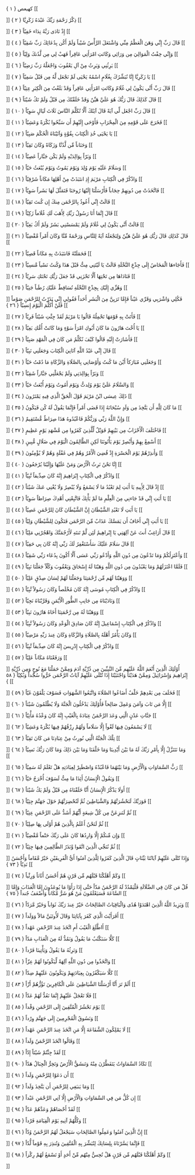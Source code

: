 كهيعص { ۱ }
[[


]] 
ذِكْرُ رَحْمَةِ رَبِّكَ عَبْدَهُ زَكَرِيَّا { ۲ }
[[


]] 
إِذْ نَادَى رَبَّهُ نِدَاء خَفِيّاً { ۳ }
[[


]] 
قَالَ رَبِّ إِنِّي وَهَنَ الْعَظْمُ مِنِّي وَاشْتَعَلَ الرَّأْسُ شَيْباً وَلَمْ أَكُن بِدُعَائِكَ رَبِّ شَقِيّاً { ٤ }
[[


]] 
وَإِنِّي خِفْتُ الْمَوَالِيَ مِن وَرَائِي وَكَانَتِ امْرَأَتِي عَاقِراً فَهَبْ لِي مِن لَّدُنكَ وَلِيّاً { ٥ }
[[


]] 
يَرِثُنِي وَيَرِثُ مِنْ آلِ يَعْقُوبَ وَاجْعَلْهُ رَبِّ رَضِيّاً { ٦ }
[[


]] 
يَا زَكَرِيَّا إِنَّا نُبَشِّرُكَ بِغُلَامٍ اسْمُهُ يَحْيَى لَمْ نَجْعَل لَّهُ مِن قَبْلُ سَمِيّاً { ٧ }
[[


]] 
قَالَ رَبِّ أَنَّى يَكُونُ لِي غُلَامٌ وَكَانَتِ امْرَأَتِي عَاقِراً وَقَدْ بَلَغْتُ مِنَ الْكِبَرِ عِتِيّاً { ۸ }
[[


]] 
قَالَ كَذَلِكَ قَالَ رَبُّكَ هُوَ عَلَيَّ هَيِّنٌ وَقَدْ خَلَقْتُكَ مِن قَبْلُ وَلَمْ تَكُ شَيْئاً { ۹ }
[[


]] 
قَالَ رَبِّ اجْعَل لِّي آيَةً قَالَ آيَتُكَ أَلَّا تُكَلِّمَ النَّاسَ ثَلَاثَ لَيَالٍ سَوِيّاً { ۱۰ }
[[


]] 
فَخَرَجَ عَلَى قَوْمِهِ مِنَ الْمِحْرَابِ فَأَوْحَى إِلَيْهِمْ أَن سَبِّحُوا بُكْرَةً وَعَشِيّاً { ۱۱ }
[[


]] 
يَا يَحْيَى خُذِ الْكِتَابَ بِقُوَّةٍ وَآتَيْنَاهُ الْحُكْمَ صَبِيّاً { ۱۲ }
[[


]] 
وَحَنَاناً مِّن لَّدُنَّا وَزَكَاةً وَكَانَ تَقِيّاً { ۱۳ }
[[


]] 
وَبَرّاً بِوَالِدَيْهِ وَلَمْ يَكُن جَبَّاراً عَصِيّاً { ۱٤ }
[[


]] 
وَسَلَامٌ عَلَيْهِ يَوْمَ وُلِدَ وَيَوْمَ يَمُوتُ وَيَوْمَ يُبْعَثُ حَيّاً { ۱٥ }
[[


]] 
وَاذْكُرْ فِي الْكِتَابِ مَرْيَمَ إِذِ انتَبَذَتْ مِنْ أَهْلِهَا مَكَاناً شَرْقِيّاً { ۱٦ }
[[


]] 
فَاتَّخَذَتْ مِن دُونِهِمْ حِجَاباً فَأَرْسَلْنَا إِلَيْهَا رُوحَنَا فَتَمَثَّلَ لَهَا بَشَراً سَوِيّاً { ۱٧ }
[[


]] 
قَالَتْ إِنِّي أَعُوذُ بِالرَّحْمَن مِنكَ إِن كُنتَ تَقِيّاً { ۱۸ }
[[


]] 
قَالَ إِنَّمَا أَنَا رَسُولُ رَبِّكِ لِأَهَبَ لَكِ غُلَاماً زَكِيّاً { ۱۹ }
[[


]] 
قَالَتْ أَنَّى يَكُونُ لِي غُلَامٌ وَلَمْ يَمْسَسْنِي بَشَرٌ وَلَمْ أَكُ بَغِيّاً { ۲۰ }
[[


]] 
قَالَ كَذَلِكِ قَالَ رَبُّكِ هُوَ عَلَيَّ هَيِّنٌ وَلِنَجْعَلَهُ آيَةً لِلنَّاسِ وَرَحْمَةً مِّنَّا وَكَانَ أَمْراً مَّقْضِيّاً { ۲۱ }
[[


]] 
فَحَمَلَتْهُ فَانتَبَذَتْ بِهِ مَكَاناً قَصِيّاً { ۲۲ }
[[


]] 
فَأَجَاءهَا الْمَخَاضُ إِلَى جِذْعِ النَّخْلَةِ قَالَتْ يَا لَيْتَنِي مِتُّ قَبْلَ هَذَا وَكُنتُ نَسْياً مَّنسِيّاً { ۲۳ }
[[


]] 
فَنَادَاهَا مِن تَحْتِهَا أَلَّا تَحْزَنِي قَدْ جَعَلَ رَبُّكِ تَحْتَكِ سَرِيّاً { ۲٤ }
[[


]] 
وَهُزِّي إِلَيْكِ بِجِذْعِ النَّخْلَةِ تُسَاقِطْ عَلَيْكِ رُطَباً جَنِيّاً { ۲٥ }
[[


]] 
فَكُلِي وَاشْرَبِي وَقَرِّي عَيْناً فَإِمَّا تَرَيِنَّ مِنَ الْبَشَرِ أَحَداً فَقُولِي إِنِّي نَذَرْتُ لِلرَّحْمَنِ صَوْماً فَلَنْ أُكَلِّمَ الْيَوْمَ إِنسِيّاً { ۲٦ }
[[


]] 
فَأَتَتْ بِهِ قَوْمَهَا تَحْمِلُهُ قَالُوا يَا مَرْيَمُ لَقَدْ جِئْتِ شَيْئاً فَرِيّاً { ۲٧ }
[[


]] 
يَا أُخْتَ هَارُونَ مَا كَانَ أَبُوكِ امْرَأَ سَوْءٍ وَمَا كَانَتْ أُمُّكِ بَغِيّاً { ۲۸ }
[[


]] 
فَأَشَارَتْ إِلَيْهِ قَالُوا كَيْفَ نُكَلِّمُ مَن كَانَ فِي الْمَهْدِ صَبِيّاً { ۲۹ }
[[


]] 
قَالَ إِنِّي عَبْدُ اللَّهِ آتَانِيَ الْكِتَابَ وَجَعَلَنِي نَبِيّاً { ۳۰ }
[[


]] 
وَجَعَلَنِي مُبَارَكاً أَيْنَ مَا كُنتُ وَأَوْصَانِي بِالصَّلَاةِ وَالزَّكَاةِ مَا دُمْتُ حَيّاً { ۳۱ }
[[


]] 
وَبَرّاً بِوَالِدَتِي وَلَمْ يَجْعَلْنِي جَبَّاراً شَقِيّاً { ۳۲ }
[[


]] 
وَالسَّلَامُ عَلَيَّ يَوْمَ وُلِدتُّ وَيَوْمَ أَمُوتُ وَيَوْمَ أُبْعَثُ حَيّاً { ۳۳ }
[[


]] 
ذَلِكَ عِيسَى ابْنُ مَرْيَمَ قَوْلَ الْحَقِّ الَّذِي فِيهِ يَمْتَرُونَ { ۳٤ }
[[


]] 
مَا كَانَ لِلَّهِ أَن يَتَّخِذَ مِن وَلَدٍ سُبْحَانَهُ إِذَا قَضَى أَمْراً فَإِنَّمَا يَقُولُ لَهُ كُن فَيَكُونُ { ۳٥ }
[[


]] 
وَإِنَّ اللَّهَ رَبِّي وَرَبُّكُمْ فَاعْبُدُوهُ هَذَا صِرَاطٌ مُّسْتَقِيمٌ { ۳٦ }
[[


]] 
فَاخْتَلَفَ الْأَحْزَابُ مِن بَيْنِهِمْ فَوَيْلٌ لِّلَّذِينَ كَفَرُوا مِن مَّشْهَدِ يَوْمٍ عَظِيمٍ { ۳٧ }
[[


]] 
أَسْمِعْ بِهِمْ وَأَبْصِرْ يَوْمَ يَأْتُونَنَا لَكِنِ الظَّالِمُونَ الْيَوْمَ فِي ضَلَالٍ مُّبِينٍ { ۳۸ }
[[


]] 
وَأَنذِرْهُمْ يَوْمَ الْحَسْرَةِ إِذْ قُضِيَ الْأَمْرُ وَهُمْ فِي غَفْلَةٍ وَهُمْ لَا يُؤْمِنُونَ { ۳۹ }
[[


]] 
إِنَّا نَحْنُ نَرِثُ الْأَرْضَ وَمَنْ عَلَيْهَا وَإِلَيْنَا يُرْجَعُونَ { ٤۰ }
[[


]] 
وَاذْكُرْ فِي الْكِتَابِ إِبْرَاهِيمَ إِنَّهُ كَانَ صِدِّيقاً نَّبِيّاً { ٤۱ }
[[


]] 
إِذْ قَالَ لِأَبِيهِ يَا أَبَتِ لِمَ تَعْبُدُ مَا لَا يَسْمَعُ وَلَا يُبْصِرُ وَلَا يُغْنِي عَنكَ شَيْئاً { ٤۲ }
[[


]] 
يَا أَبَتِ إِنِّي قَدْ جَاءنِي مِنَ الْعِلْمِ مَا لَمْ يَأْتِكَ فَاتَّبِعْنِي أَهْدِكَ صِرَاطاً سَوِيّاً { ٤۳ }
[[


]] 
يَا أَبَتِ لَا تَعْبُدِ الشَّيْطَانَ إِنَّ الشَّيْطَانَ كَانَ لِلرَّحْمَنِ عَصِيّاً { ٤٤ }
[[


]] 
يَا أَبَتِ إِنِّي أَخَافُ أَن يَمَسَّكَ عَذَابٌ مِّنَ الرَّحْمَن فَتَكُونَ لِلشَّيْطَانِ وَلِيّاً { ٤٥ }
[[


]] 
قَالَ أَرَاغِبٌ أَنتَ عَنْ آلِهَتِي يَا إِبْراهِيمُ لَئِن لَّمْ تَنتَهِ لَأَرْجُمَنَّكَ وَاهْجُرْنِي مَلِيّاً { ٤٦ }
[[


]] 
قَالَ سَلَامٌ عَلَيْكَ سَأَسْتَغْفِرُ لَكَ رَبِّي إِنَّهُ كَانَ بِي حَفِيّاً { ٤٧ }
[[


]] 
وَأَعْتَزِلُكُمْ وَمَا تَدْعُونَ مِن دُونِ اللَّهِ وَأَدْعُو رَبِّي عَسَى أَلَّا أَكُونَ بِدُعَاء رَبِّي شَقِيّاً { ٤۸ }
[[


]] 
فَلَمَّا اعْتَزَلَهُمْ وَمَا يَعْبُدُونَ مِن دُونِ اللَّهِ وَهَبْنَا لَهُ إِسْحَاقَ وَيَعْقُوبَ وَكُلّاً جَعَلْنَا نَبِيّاً { ٤۹ }
[[


]] 
وَوَهَبْنَا لَهُم مِّن رَّحْمَتِنَا وَجَعَلْنَا لَهُمْ لِسَانَ صِدْقٍ عَلِيّاً { ٥۰ }
[[


]] 
وَاذْكُرْ فِي الْكِتَابِ مُوسَى إِنَّهُ كَانَ مُخْلَصاً وَكَانَ رَسُولاً نَّبِيّاً { ٥۱ }
[[


]] 
وَنَادَيْنَاهُ مِن جَانِبِ الطُّورِ الْأَيْمَنِ وَقَرَّبْنَاهُ نَجِيّاً { ٥۲ }
[[


]] 
وَوَهَبْنَا لَهُ مِن رَّحْمَتِنَا أَخَاهُ هَارُونَ نَبِيّاً { ٥۳ }
[[


]] 
وَاذْكُرْ فِي الْكِتَابِ إِسْمَاعِيلَ إِنَّهُ كَانَ صَادِقَ الْوَعْدِ وَكَانَ رَسُولاً نَّبِيّاً { ٥٤ }
[[


]] 
وَكَانَ يَأْمُرُ أَهْلَهُ بِالصَّلَاةِ وَالزَّكَاةِ وَكَانَ عِندَ رَبِّهِ مَرْضِيّاً { ٥٥ }
[[


]] 
وَاذْكُرْ فِي الْكِتَابِ إِدْرِيسَ إِنَّهُ كَانَ صِدِّيقاً نَّبِيّاً { ٥٦ }
[[


]] 
وَرَفَعْنَاهُ مَكَاناً عَلِيّاً { ٥٧ }
[[


]] 
أُوْلَئِكَ الَّذِينَ أَنْعَمَ اللَّهُ عَلَيْهِم مِّنَ النَّبِيِّينَ مِن ذُرِّيَّةِ آدَمَ وَمِمَّنْ حَمَلْنَا مَعَ نُوحٍ وَمِن ذُرِّيَّةِ إِبْرَاهِيمَ وَإِسْرَائِيلَ وَمِمَّنْ هَدَيْنَا وَاجْتَبَيْنَا إِذَا تُتْلَى عَلَيْهِمْ آيَاتُ الرَّحْمَن خَرُّوا سُجَّداً وَبُكِيّاً { ٥۸ }
[[


]] 
فَخَلَفَ مِن بَعْدِهِمْ خَلْفٌ أَضَاعُوا الصَّلَاةَ وَاتَّبَعُوا الشَّهَوَاتِ فَسَوْفَ يَلْقَوْنَ غَيّاً { ٥۹ }
[[


]] 
إِلَّا مَن تَابَ وَآمَنَ وَعَمِلَ صَالِحاً فَأُوْلَئِكَ يَدْخُلُونَ الْجَنَّةَ وَلَا يُظْلَمُونَ شَيْئاً { ٦۰ }
[[


]] 
جَنَّاتِ عَدْنٍ الَّتِي وَعَدَ الرَّحْمَنُ عِبَادَهُ بِالْغَيْبِ إِنَّهُ كَانَ وَعْدُهُ مَأْتِيّاً { ٦۱ }
[[


]] 
لَا يَسْمَعُونَ فِيهَا لَغْواً إِلَّا سَلَاماً وَلَهُمْ رِزْقُهُمْ فِيهَا بُكْرَةً وَعَشِيّاً { ٦۲ }
[[


]] 
تِلْكَ الْجَنَّةُ الَّتِي نُورِثُ مِنْ عِبَادِنَا مَن كَانَ تَقِيّاً { ٦۳ }
[[


]] 
وَمَا نَتَنَزَّلُ إِلَّا بِأَمْرِ رَبِّكَ لَهُ مَا بَيْنَ أَيْدِينَا وَمَا خَلْفَنَا وَمَا بَيْنَ ذَلِكَ وَمَا كَانَ رَبُّكَ نَسِيّاً { ٦٤ }
[[


]] 
رَبُّ السَّمَاوَاتِ وَالْأَرْضِ وَمَا بَيْنَهُمَا فَاعْبُدْهُ وَاصْطَبِرْ لِعِبَادَتِهِ هَلْ تَعْلَمُ لَهُ سَمِيّاً { ٦٥ }
[[


]] 
وَيَقُولُ الْإِنسَانُ أَئِذَا مَا مِتُّ لَسَوْفَ أُخْرَجُ حَيّاً { ٦٦ }
[[


]] 
أَوَلَا يَذْكُرُ الْإِنسَانُ أَنَّا خَلَقْنَاهُ مِن قَبْلُ وَلَمْ يَكُ شَيْئاً { ٦٧ }
[[


]] 
فَوَرَبِّكَ لَنَحْشُرَنَّهُمْ وَالشَّيَاطِينَ ثُمَّ لَنُحْضِرَنَّهُمْ حَوْلَ جَهَنَّمَ جِثِيّاً { ٦۸ }
[[


]] 
ثُمَّ لَنَنزِعَنَّ مِن كُلِّ شِيعَةٍ أَيُّهُمْ أَشَدُّ عَلَى الرَّحْمَنِ عِتِيّاً { ٦۹ }
[[


]] 
ثُمَّ لَنَحْنُ أَعْلَمُ بِالَّذِينَ هُمْ أَوْلَى بِهَا صِلِيّاً { ٧۰ }
[[


]] 
وَإِن مِّنكُمْ إِلَّا وَارِدُهَا كَانَ عَلَى رَبِّكَ حَتْماً مَّقْضِيّاً { ٧۱ }
[[


]] 
ثُمَّ نُنَجِّي الَّذِينَ اتَّقَوا وَّنَذَرُ الظَّالِمِينَ فِيهَا جِثِيّاً { ٧۲ }
[[


]] 
وَإِذَا تُتْلَى عَلَيْهِمْ آيَاتُنَا بَيِّنَاتٍ قَالَ الَّذِينَ كَفَرُوا لِلَّذِينَ آمَنُوا أَيُّ الْفَرِيقَيْنِ خَيْرٌ مَّقَاماً وَأَحْسَنُ نَدِيّاً { ٧۳ }
[[


]] 
وَكَمْ أَهْلَكْنَا قَبْلَهُم مِّن قَرْنٍ هُمْ أَحْسَنُ أَثَاثاً وَرِئْياً { ٧٤ }
[[


]] 
قُلْ مَن كَانَ فِي الضَّلَالَةِ فَلْيَمْدُدْ لَهُ الرَّحْمَنُ مَدّاً حَتَّى إِذَا رَأَوْا مَا يُوعَدُونَ إِمَّا الْعَذَابَ وَإِمَّا السَّاعَةَ فَسَيَعْلَمُونَ مَنْ هُوَ شَرٌّ مَّكَاناً وَأَضْعَفُ جُنداً { ٧٥ }
[[


]] 
وَيَزِيدُ اللَّهُ الَّذِينَ اهْتَدَوْا هُدًى وَالْبَاقِيَاتُ الصَّالِحَاتُ خَيْرٌ عِندَ رَبِّكَ ثَوَاباً وَخَيْرٌ مَّرَدّاً { ٧٦ }
[[


]] 
أَفَرَأَيْتَ الَّذِي كَفَرَ بِآيَاتِنَا وَقَالَ لَأُوتَيَنَّ مَالاً وَوَلَداً { ٧٧ }
[[


]] 
أَاطَّلَعَ الْغَيْبَ أَمِ اتَّخَذَ عِندَ الرَّحْمَنِ عَهْداً { ٧۸ }
[[


]] 
كَلَّا سَنَكْتُبُ مَا يَقُولُ وَنَمُدُّ لَهُ مِنَ الْعَذَابِ مَدّاً { ٧۹ }
[[


]] 
وَنَرِثُهُ مَا يَقُولُ وَيَأْتِينَا فَرْداً { ۸۰ }
[[


]] 
وَاتَّخَذُوا مِن دُونِ اللَّهِ آلِهَةً لِّيَكُونُوا لَهُمْ عِزّاً { ۸۱ }
[[


]] 
كَلَّا سَيَكْفُرُونَ بِعِبَادَتِهِمْ وَيَكُونُونَ عَلَيْهِمْ ضِدّاً { ۸۲ }
[[


]] 
أَلَمْ تَرَ أَنَّا أَرْسَلْنَا الشَّيَاطِينَ عَلَى الْكَافِرِينَ تَؤُزُّهُمْ أَزّاً { ۸۳ }
[[


]] 
فَلَا تَعْجَلْ عَلَيْهِمْ إِنَّمَا نَعُدُّ لَهُمْ عَدّاً { ۸٤ }
[[


]] 
يَوْمَ نَحْشُرُ الْمُتَّقِينَ إِلَى الرَّحْمَنِ وَفْداً { ۸٥ }
[[


]] 
وَنَسُوقُ الْمُجْرِمِينَ إِلَى جَهَنَّمَ وِرْداً { ۸٦ }
[[


]] 
لَا يَمْلِكُونَ الشَّفَاعَةَ إِلَّا مَنِ اتَّخَذَ عِندَ الرَّحْمَنِ عَهْداً { ۸٧ }
[[


]] 
وَقَالُوا اتَّخَذَ الرَّحْمَنُ وَلَداً { ۸۸ }
[[


]] 
لَقَدْ جِئْتُمْ شَيْئاً إِدّاً { ۸۹ }
[[


]] 
تَكَادُ السَّمَاوَاتُ يَتَفَطَّرْنَ مِنْهُ وَتَنشَقُّ الْأَرْضُ وَتَخِرُّ الْجِبَالُ هَدّاً { ۹۰ }
[[


]] 
أَن دَعَوْا لِلرَّحْمَنِ وَلَداً { ۹۱ }
[[


]] 
وَمَا يَنبَغِي لِلرَّحْمَنِ أَن يَتَّخِذَ وَلَداً { ۹۲ }
[[


]] 
إِن كُلُّ مَن فِي السَّمَاوَاتِ وَالْأَرْضِ إِلَّا آتِي الرَّحْمَنِ عَبْداً { ۹۳ }
[[


]] 
لَقَدْ أَحْصَاهُمْ وَعَدَّهُمْ عَدّاً { ۹٤ }
[[


]] 
وَكُلُّهُمْ آتِيهِ يَوْمَ الْقِيَامَةِ فَرْداً { ۹٥ }
[[


]] 
إِنَّ الَّذِينَ آمَنُوا وَعَمِلُوا الصَّالِحَاتِ سَيَجْعَلُ لَهُمُ الرَّحْمَنُ وُدّاً { ۹٦ }
[[


]] 
فَإِنَّمَا يَسَّرْنَاهُ بِلِسَانِكَ لِتُبَشِّرَ بِهِ الْمُتَّقِينَ وَتُنذِرَ بِهِ قَوْماً لُّدّاً { ۹٧ }
[[


]] 
وَكَمْ أَهْلَكْنَا قَبْلَهُم مِّن قَرْنٍ هَلْ تُحِسُّ مِنْهُم مِّنْ أَحَدٍ أَوْ تَسْمَعُ لَهُمْ رِكْزاً { ۹۸ }
[[


]]